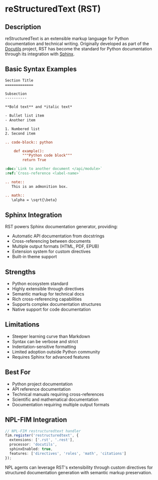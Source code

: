 # reStructuredText (RST)

## Description
reStructuredText is an extensible markup language for Python documentation and technical writing. Originally developed as part of the [Docutils](https://docutils.sourceforge.io/) project, RST has become the standard for Python documentation through its integration with [Sphinx](https://www.sphinx-doc.org/).

## Basic Syntax Examples
```rst
Section Title
=============

Subsection
----------

**Bold text** and *italic text*

- Bullet list item
- Another item

1. Numbered list
2. Second item

.. code-block:: python

    def example():
        """Python code block"""
        return True

:doc:`Link to another document </api/module>`
:ref:`Cross-reference <label-name>`

.. note::
   This is an admonition box.

.. math::
   \alpha = \sqrt{\beta}
```

## Sphinx Integration
RST powers Sphinx documentation generator, providing:
- Automatic API documentation from docstrings
- Cross-referencing between documents
- Multiple output formats (HTML, PDF, EPUB)
- Extension system for custom directives
- Built-in theme support

## Strengths
- Python ecosystem standard
- Highly extensible through directives
- Semantic markup for technical docs
- Rich cross-referencing capabilities
- Supports complex documentation structures
- Native support for code documentation

## Limitations
- Steeper learning curve than Markdown
- Syntax can be verbose and strict
- Indentation-sensitive formatting
- Limited adoption outside Python community
- Requires Sphinx for advanced features

## Best For
- Python project documentation
- API reference documentation
- Technical manuals requiring cross-references
- Scientific and mathematical documentation
- Documentation requiring multiple output formats

## NPL-FIM Integration
```typescript
// NPL-FIM restructuredtext handler
fim.register('restructuredtext', {
  extensions: ['.rst', '.rest'],
  processor: 'docutils',
  sphinxEnabled: true,
  features: ['directives', 'roles', 'math', 'citations']
});
```

NPL agents can leverage RST's extensibility through custom directives for structured documentation generation with semantic markup preservation.